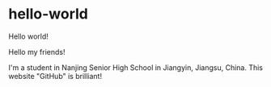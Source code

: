 # hello-world
Hello world!

Hello my friends!

I'm a student in Nanjing Senior High School in Jiangyin, Jiangsu, China.
This website "GitHub" is brilliant!
